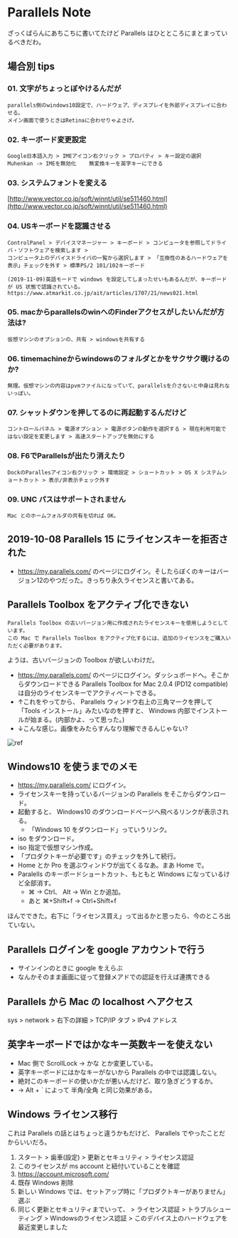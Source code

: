 
Parallels Note
===

ざっくばらんにあちこちに書いてたけど Parallels はひとところにまとまっているべきだわ。

## 場合別 tips

### 01. 文字がちょっとぼやけるんだが

    parallels側のwindows10設定で、ハードウェア、ディスプレイを外部ディスプレイに合わせる。
    メイン画面で使うときはRetinaに合わせりゃよさげ。

### 02. キーボード変更設定
    
    Google日本語入力 > IMEアイコン右クリック > プロパティ > キー設定の選択
    Muhenkan -> IMEを無効化    無変換キーを英字キーにできる

### 03. システムフォントを変える

[http://www.vector.co.jp/soft/winnt/util/se511460.html](http://www.vector.co.jp/soft/winnt/util/se511460.html)

### 04. USキーボードを認識させる

    ControlPanel > デバイスマネージャー > キーボード > コンピュータを参照してドライバ・ソフトウェアを検索します >
    コンピュータ上のデバイスドライバの一覧から選択します > 「互換性のあるハードウェアを表示」チェックを外す > 標準PS/2 101/102キーボード

    (2019-11-09)英語モードで windows を設定してしまったせいもあるんだが、キーボードが US 状態で認識されている。
    https://www.atmarkit.co.jp/ait/articles/1707/21/news021.html


### 05. macからparallelsのwinへのFinderアクセスがしたいんだが方法は?

    仮想マシンのオプションの、共有 > windowsを共有する

### 06. timemachineからwindowsのフォルダとかをサクサク覗けるのか?

    無理。仮想マシンの内容はpvmファイルになっていて、parallelsを介さないと中身は見れないっぽい。

### 07. シャットダウンを押してるのに再起動するんだけど

    コントロールパネル > 電源オプション > 電源ボタンの動作を選択する > 現在利用可能ではない設定を変更します > 高速スタートアップを無効にする

### 08. F6でParallelsが出たり消えたり

    DockのParallesアイコン右クリック > 環境設定 > ショートカット > OS X システムショートカット > 表示/非表示チェック外す

### 09. UNC パスはサポートされません

    Mac とのホームフォルダの共有を切れば OK。


## 2019-10-08 Parallels 15 にライセンスキーを拒否された

- https://my.parallels.com/ のページにログイン。そしたらぼくのキーはバージョン12のやつだった。きっちり永久ライセンスと書いてある。


## Parallels Toolbox をアクティブ化できない

```plaintext
Parallels Toolbox の古いバージョン用に作成されたライセンスキーを使用しようとしています。
この Mac で Parallels Toolbox をアクティブ化するには、追加のライセンスをご購入いただく必要があります。
```

ようは、古いバージョンの Toolbox が欲しいわけだ。

- https://my.parallels.com/ のページにログイン。ダッシュボードへ。そこからダウンロードできる Parallels Toolbox for Mac 2.0.4 (PD12 compatible) は自分のライセンスキーでアクティベートできる。
- ↑これをやってから、 Parallels ウィンドウ右上の三角マークを押して「Tools インストール」みたいなのを押すと、 Windows 内部でインストールが始まる。(内部かよ、って思った。)
- ↓こんな感じ。画像をみたらすんなり理解できるんじゃない?

![ref](https://user-images.githubusercontent.com/28250432/96804010-cb8abc80-1448-11eb-8ee6-729ac95d49fe.png)

## Windows10 を使うまでのメモ

- https://my.parallels.com/ にログイン。
- ライセンスキーを持っているバージョンの Parallels をそこからダウンロード。
- 起動すると、 Windows10 のダウンロードページへ飛べるリンクが表示される。
    - 「Windows 10 をダウンロード」っていうリンク。
- iso をダウンロード。
- iso 指定で仮想マシン作成。
- 「プロダクトキーが必要です」のチェックを外して続行。
- Home とか Pro を選ぶウィンドウが出てくるなあ。まあ Home で。
- Paralells のキーボードショートカット、もともと Windows になっているけど全部消す。
    - ⌘ -> Ctrl、 Alt -> Win とか追加。
    - あと ⌘+Shift+f -> Ctrl+Shift+f 

ほんでできた。右下に「ライセンス買え」って出るかと思ったら、今のところ出ていない。


## Parallels ログインを google アカウントで行う

- サインインのときに google をえらぶ
- なんかそのまま画面に従って登録メアドでの認証を行えば連携できる

## Parallels から Mac の localhost へアクセス

sys > network > 右下の詳細 > TCP/IP タブ > IPv4 アドレス

## 英字キーボードではかなキー英数キーを使えない

- Mac 側で ScrollLock -> かな とか変更している。
- 英字キーボードにはかなキーがないから Parallels の中では認識しない。
- 絶対このキーボードの使いかたが悪いんだけど、取り急ぎどうするか。
- -> Alt + \` によって 半角/全角 と同じ効果がある。

## Windows ライセンス移行

これは Parallels の話とはちょっと違うかもだけど、 Parallels でやったことだからいいだろ。

1. スタート > 歯車(設定) > 更新とセキュリティ > ライセンス認証
1. このライセンスが ms account と紐付いていることを確認
1. https://account.microsoft.com/
1. 既存 Windows 削除
1. 新しい Windows では、セットアップ時に「プロダクトキーがありません」選ぶ
1. 同じく更新とセキュリティまでいって、 > ライセンス認証 > トラブルシューティング > Windowsのライセンス認証 > このデバイス上のハードウェアを最近変更しました
